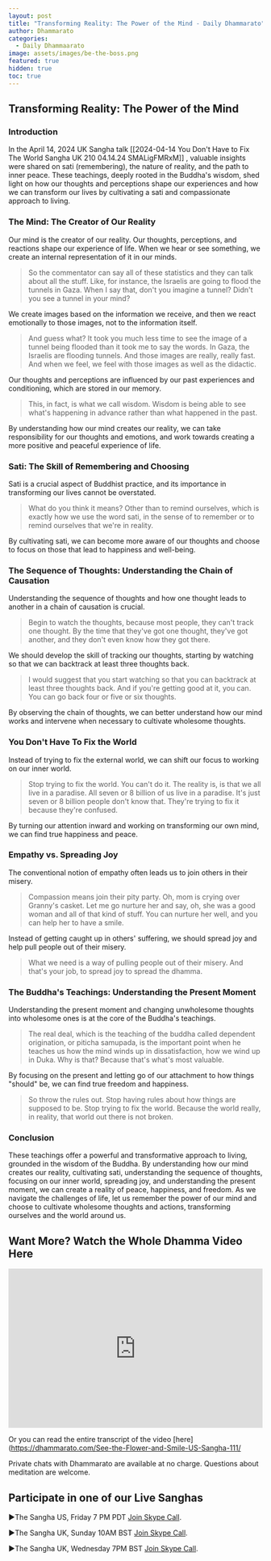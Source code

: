 ```yaml
---
layout: post
title: "Transforming Reality: The Power of the Mind - Daily Dhammarato"
author: Dhammarato
categories:
  - Daily Dhammaarato
image: assets/images/be-the-boss.png
featured: true
hidden: true
toc: true
---
```



## Transforming Reality: The Power of the Mind

### Introduction
In the April 14, 2024 UK Sangha talk [[2024-04-14 You Don't Have to Fix The World  Sangha UK 210  04.14.24 SMALigFMRxM]] , valuable insights were shared on sati (remembering), the nature of reality, and the path to inner peace. These teachings, deeply rooted in the Buddha's wisdom, shed light on how our thoughts and perceptions shape our experiences and how we can transform our lives by cultivating a sati and compassionate approach to living.

### The Mind: The Creator of Our Reality
Our mind is the creator of our reality. Our thoughts, perceptions, and reactions shape our experience of life. When we hear or see something, we create an internal representation of it in our minds.

> So the commentator can say all of these statistics and they can talk about all the stuff. Like, for instance, the Israelis are going to flood the tunnels in Gaza. When I say that, don't you imagine a tunnel? Didn't you see a tunnel in your mind?

We create images based on the information we receive, and then we react emotionally to those images, not to the information itself.

> And guess what? It took you much less time to see the image of a tunnel being flooded than it took me to say the words. In Gaza, the Israelis are flooding tunnels. And those images are really, really fast. And when we feel, we feel with those images as well as the didactic.

Our thoughts and perceptions are influenced by our past experiences and conditioning, which are stored in our memory.

> This, in fact, is what we call wisdom. Wisdom is being able to see what's happening in advance rather than what happened in the past.

By understanding how our mind creates our reality, we can take responsibility for our thoughts and emotions, and work towards creating a more positive and peaceful experience of life.

### Sati: The Skill of Remembering and Choosing
Sati is a crucial aspect of Buddhist practice, and its importance in transforming our lives cannot be overstated.

> What do you think it means? Other than to remind ourselves, which is exactly how we use the word sati, in the sense of to remember or to remind ourselves that we're in reality.

By cultivating sati, we can become more aware of our thoughts and choose to focus on those that lead to happiness and well-being.

### The Sequence of Thoughts: Understanding the Chain of Causation
Understanding the sequence of thoughts and how one thought leads to another in a chain of causation is crucial.

> Begin to watch the thoughts, because most people, they can't track one thought. By the time that they've got one thought, they've got another, and they don't even know how they got there.

We should develop the skill of tracking our thoughts, starting by watching so that we can backtrack at least three thoughts back.

> I would suggest that you start watching so that you can backtrack at least three thoughts back. And if you're getting good at it, you can. You can go back four or five or six thoughts.

By observing the chain of thoughts, we can better understand how our mind works and intervene when necessary to cultivate wholesome thoughts.

### You Don't Have To Fix the World
Instead of trying to fix the external world, we can shift our focus to working on our inner world.

> Stop trying to fix the world. You can't do it. The reality is, is that we all live in a paradise. All seven or 8 billion of us live in a paradise. It's just seven or 8 billion people don't know that. They're trying to fix it because they're confused.

By turning our attention inward and working on transforming our own mind, we can find true happiness and peace.

### Empathy vs. Spreading Joy
The conventional notion of empathy often leads us to join others in their misery.

> Compassion means join their pity party. Oh, mom is crying over Granny's casket. Let me go nurture her and say, oh, she was a good woman and all of that kind of stuff. You can nurture her well, and you can help her to have a smile.

Instead of getting caught up in others' suffering, we should spread joy and help pull people out of their misery.

> What we need is a way of pulling people out of their misery. And that's your job, to spread joy to spread the dhamma.

### The Buddha's Teachings: Understanding the Present Moment
Understanding the present moment and changing unwholesome thoughts into wholesome ones is at the core of the Buddha's teachings.

> The real deal, which is the teaching of the buddha called dependent origination, or piticha samupada, is the important point when he teaches us how the mind winds up in dissatisfaction, how we wind up in Duka. Why is that? Because that's what's most valuable.

By focusing on the present and letting go of our attachment to how things "should" be, we can find true freedom and happiness.

> So throw the rules out. Stop having rules about how things are supposed to be. Stop trying to fix the world. Because the world really, in reality, that world out there is not broken.

### Conclusion
These teachings offer a powerful and transformative approach to living, grounded in the wisdom of the Buddha. By understanding how our mind creates our reality, cultivating sati, understanding the sequence of thoughts, focusing on our inner world, spreading joy, and understanding the present moment, we can create a reality of peace, happiness, and freedom. As we navigate the challenges of life, let us remember the power of our mind and choose to cultivate wholesome thoughts and actions, transforming ourselves and the world around us.


## Want More?  Watch the Whole Dhamma Video Here

<p><iframe style="width:100%;" height="315" src="https://www.youtube.com/embed/SMALigFMRxM?rel=0&amp;showinfo=0" frameborder="0" allowfullscreen></iframe></p>

Or you can read the entire transcript of the video [here](https://dhammarato.com/See-the-Flower-and-Smile-US-Sangha-111/


Private chats with Dhammarato are available at no charge. Questions about meditation are welcome.


## Participate in one of our Live Sanghas

<p>►The Sangha US, Friday 7 PM PDT <a href="https://join.skype.com/uyYzUwJ3e3TO">Join Skype Call</a>.</p>

<p>►The Sangha UK, Sunday 10AM BST <a href="https://join.skype.com/w6nFHnra6vdh">Join Skype Call</a>.</p>

<p>►The Sangha UK, Wednesday 7PM BST <a href="https://join.skype.com/w6nFHnra6vdh">Join Skype Call</a>.</p>

